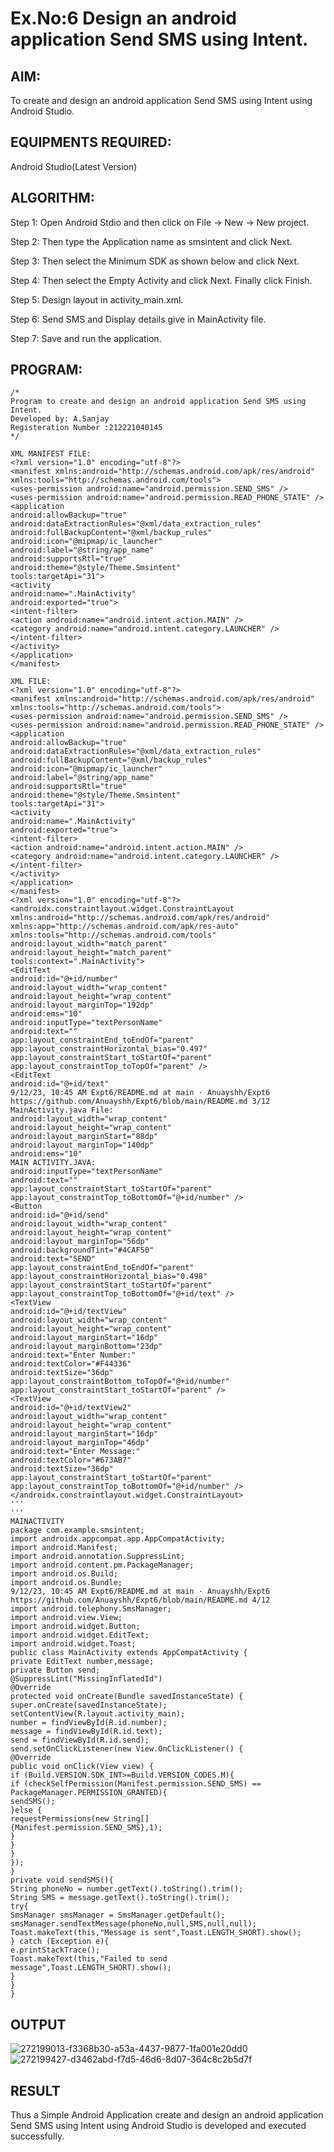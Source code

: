 
# Ex.No:6 Design an android application Send SMS using Intent.


## AIM:

To create and design an android application Send SMS using Intent using Android Studio.

## EQUIPMENTS REQUIRED:

Android Studio(Latest Version)

## ALGORITHM:

Step 1: Open Android Stdio and then click on File -> New -> New project.

Step 2: Then type the Application name as smsintent and click Next. 

Step 3: Then select the Minimum SDK as shown below and click Next.

Step 4: Then select the Empty Activity and click Next. Finally click Finish.

Step 5: Design layout in activity_main.xml.

Step 6: Send SMS and Display details give in MainActivity file.

Step 7: Save and run the application.

## PROGRAM:
```
/*
Program to create and design an android application Send SMS using Intent.
Developed by: A.Sanjay
Registeration Number :212221040145
*/
```
```
XML MANIFEST FILE:
<?xml version="1.0" encoding="utf-8"?>
<manifest xmlns:android="http://schemas.android.com/apk/res/android"
xmlns:tools="http://schemas.android.com/tools">
<uses-permission android:name="android.permission.SEND_SMS" />
<uses-permission android:name="android.permission.READ_PHONE_STATE" />
<application
android:allowBackup="true"
android:dataExtractionRules="@xml/data_extraction_rules"
android:fullBackupContent="@xml/backup_rules"
android:icon="@mipmap/ic_launcher"
android:label="@string/app_name"
android:supportsRtl="true"
android:theme="@style/Theme.Smsintent"
tools:targetApi="31">
<activity
android:name=".MainActivity"
android:exported="true">
<intent-filter>
<action android:name="android.intent.action.MAIN" />
<category android:name="android.intent.category.LAUNCHER" />
</intent-filter>
</activity>
</application>
</manifest>
```
```
XML FILE:
<?xml version="1.0" encoding="utf-8"?>
<manifest xmlns:android="http://schemas.android.com/apk/res/android"
xmlns:tools="http://schemas.android.com/tools">
<uses-permission android:name="android.permission.SEND_SMS" />
<uses-permission android:name="android.permission.READ_PHONE_STATE" />
<application
android:allowBackup="true"
android:dataExtractionRules="@xml/data_extraction_rules"
android:fullBackupContent="@xml/backup_rules"
android:icon="@mipmap/ic_launcher"
android:label="@string/app_name"
android:supportsRtl="true"
android:theme="@style/Theme.Smsintent"
tools:targetApi="31">
<activity
android:name=".MainActivity"
android:exported="true">
<intent-filter>
<action android:name="android.intent.action.MAIN" />
<category android:name="android.intent.category.LAUNCHER" />
</intent-filter>
</activity>
</application>
</manifest>
<?xml version="1.0" encoding="utf-8"?>
<androidx.constraintlayout.widget.ConstraintLayout
xmlns:android="http://schemas.android.com/apk/res/android"
xmlns:app="http://schemas.android.com/apk/res-auto"
xmlns:tools="http://schemas.android.com/tools"
android:layout_width="match_parent"
android:layout_height="match_parent"
tools:context=".MainActivity">
<EditText
android:id="@+id/number"
android:layout_width="wrap_content"
android:layout_height="wrap_content"
android:layout_marginTop="192dp"
android:ems="10"
android:inputType="textPersonName"
android:text=""
app:layout_constraintEnd_toEndOf="parent"
app:layout_constraintHorizontal_bias="0.497"
app:layout_constraintStart_toStartOf="parent"
app:layout_constraintTop_toTopOf="parent" />
<EditText
android:id="@+id/text"
9/12/23, 10:45 AM Expt6/README.md at main · Anuayshh/Expt6
https://github.com/Anuayshh/Expt6/blob/main/README.md 3/12
MainActivity.java File:
android:layout_width="wrap_content"
android:layout_height="wrap_content"
android:layout_marginStart="88dp"
android:layout_marginTop="140dp"
android:ems="10"
MAIN ACTIVITY.JAVA:
android:inputType="textPersonName"
android:text=""
app:layout_constraintStart_toStartOf="parent"
app:layout_constraintTop_toBottomOf="@+id/number" />
<Button
android:id="@+id/send"
android:layout_width="wrap_content"
android:layout_height="wrap_content"
android:layout_marginTop="56dp"
android:backgroundTint="#4CAF50"
android:text="SEND"
app:layout_constraintEnd_toEndOf="parent"
app:layout_constraintHorizontal_bias="0.498"
app:layout_constraintStart_toStartOf="parent"
app:layout_constraintTop_toBottomOf="@+id/text" />
<TextView
android:id="@+id/textView"
android:layout_width="wrap_content"
android:layout_height="wrap_content"
android:layout_marginStart="16dp"
android:layout_marginBottom="23dp"
android:text="Enter Number:"
android:textColor="#F44336"
android:textSize="36dp"
app:layout_constraintBottom_toTopOf="@+id/number"
app:layout_constraintStart_toStartOf="parent" />
<TextView
android:id="@+id/textView2"
android:layout_width="wrap_content"
android:layout_height="wrap_content"
android:layout_marginStart="16dp"
android:layout_marginTop="46dp"
android:text="Enter Message:"
android:textColor="#673AB7"
android:textSize="36dp"
app:layout_constraintStart_toStartOf="parent"
app:layout_constraintTop_toBottomOf="@+id/number" />
</androidx.constraintlayout.widget.ConstraintLayout>
'''
'''
MAINACTIVITY
package com.example.smsintent;
import androidx.appcompat.app.AppCompatActivity;
import android.Manifest;
import android.annotation.SuppressLint;
import android.content.pm.PackageManager;
import android.os.Build;
import android.os.Bundle;
9/12/23, 10:45 AM Expt6/README.md at main · Anuayshh/Expt6
https://github.com/Anuayshh/Expt6/blob/main/README.md 4/12
import android.telephony.SmsManager;
import android.view.View;
import android.widget.Button;
import android.widget.EditText;
import android.widget.Toast;
public class MainActivity extends AppCompatActivity {
private EditText number,message;
private Button send;
@SuppressLint("MissingInflatedId")
@Override
protected void onCreate(Bundle savedInstanceState) {
super.onCreate(savedInstanceState);
setContentView(R.layout.activity_main);
number = findViewById(R.id.number);
message = findViewById(R.id.text);
send = findViewById(R.id.send);
send.setOnClickListener(new View.OnClickListener() {
@Override
public void onClick(View view) {
if (Build.VERSION.SDK_INT>=Build.VERSION_CODES.M){
if (checkSelfPermission(Manifest.permission.SEND_SMS) ==
PackageManager.PERMISSION_GRANTED){
sendSMS();
}else {
requestPermissions(new String[]
{Manifest.permission.SEND_SMS},1);
}
}
}
});
}
private void sendSMS(){
String phoneNo = number.getText().toString().trim();
String SMS = message.getText().toString().trim();
try{
SmsManager smsManager = SmsManager.getDefault();
smsManager.sendTextMessage(phoneNo,null,SMS,null,null);
Toast.makeText(this,"Message is sent",Toast.LENGTH_SHORT).show();
} catch (Exception e){
e.printStackTrace();
Toast.makeText(this,"Failed to send message",Toast.LENGTH_SHORT).show();
}
}
}
```
## OUTPUT
![272199013-f3368b30-a53a-4437-9877-1fa001e20dd0](https://github.com/MilitantVlr/EXP6/assets/121683193/00cdb8ad-29a3-4c4d-868d-3e0086059199)
![272199427-d3462abd-f7d5-46d6-8d07-364c8c2b5d7f](https://github.com/MilitantVlr/EXP6/assets/121683193/49cc62f0-5641-4dc1-bca3-94b2fea686d6)



## RESULT
Thus a Simple Android Application create and design an android application Send SMS using Intent using Android Studio is developed and executed successfully.
